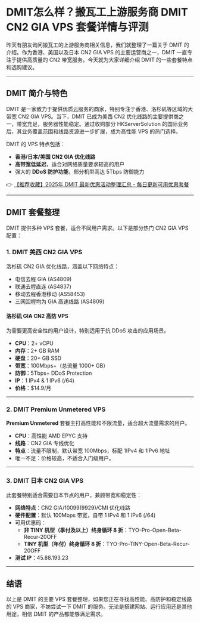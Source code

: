 # DMIT怎么样？搬瓦工上游服务商 DMIT CN2 GIA VPS 套餐详情与评测

昨天有朋友询问搬瓦工的上游服务商相关信息，我们就整理了一篇关于 DMIT 的介绍。作为香港、美国以及日本 CN2 GIA VPS 的主要运营商之一，DMIT 一直专注于提供高质量的 CN2 带宽服务。今天就为大家详细介绍 DMIT 的一些套餐特点和选购建议。

---

## DMIT 简介与特色

DMIT 是一家致力于提供优质云服务的商家，特别专注于香港、洛杉矶等区域的大带宽 CN2 GIA VPS。当下，DMIT 已成为美西 CN2 优化线路的主要提供商之一，带宽充足，服务器性能稳定。通过收购部分 HKServerSolution 的国际业务后，其业务覆盖范围和线路资源进一步扩展，成为高性能 VPS 的热门选择。

DMIT 的 VPS 特点包括：

- **香港/日本/美国 CN2 GIA 优化线路** 
- **高带宽低延迟**，适合对网络质量要求较高的用户
- 强大的 **DDoS 防护功能**，部分机型高达 5Tbps 防御能力

👉 [【推荐收藏】2025年 DMIT 最新优惠活动整理汇总 - 每日更新可用优惠套餐](https://bit.ly/dmit_coupon)

---

## DMIT 套餐整理

DMIT 提供多种 VPS 套餐，适合不同用户需求。以下是部分热门 CN2 GIA VPS 配置：

### 1. DMIT 美西 CN2 GIA VPS  
洛杉矶 CN2 GIA 优化线路，涵盖以下网络特点：
- 电信去程 GIA (AS4809)
- 联通去程直连 (AS4837)
- 移动去程香港移动 (AS58453)
- 三网回程均为 GIA 高速线路 (AS4809)

#### **洛杉矶 GIA CN2 高防 VPS**
为需要更高安全性的用户设计，特别适用于抗 DDoS 攻击的应用场景。
- **CPU**：2+ vCPU  
- **内存**：2+ GB RAM  
- **硬盘**：20+ GB SSD  
- **带宽**：100Mbps+（总流量 1000+ GB）  
- **防御**：5Tbps+ DDoS Protection   
- **IP**：1 IPv4 & 1 IPv6 (/64)  
- **价格**：$14.9/月  

---

### 2. DMIT Premium Unmetered VPS 
**Premium Unmetered** 套餐主打高性能和不限流量，适合超大流量需求的用户。  
- **CPU**：高性能 AMD EPYC 支持  
- **线路**：CN2 GIA 专线优化  
- **特点**：流量不限制，默认带宽 100Mbps，标配 1IPv4 和 1IPv6 地址  
- 唯一不足：价格较高，不适合入门级用户。

---

### 3. DMIT 日本 CN2 GIA VPS  
此套餐特别适合需要日本节点的用户，兼顾带宽和稳定性：  
- **网络特点**：CN2 GIA/10099(9929)/CMI 优化线路  
- **硬件配置**：默认 100Mbps 带宽，自带 1 IPv4 和 1 IPv6 (/64)  
- 可用优惠码：
  - **非 TINY 机型（季付及以上）终身循环 8 折**：TYO-Pro-Open-Beta-Recur-20OFF  
  - **TINY 机型（年付）终身循环 8 折**：TYO-Pro-TINY-Open-Beta-Recur-20OFF  
- **测试 IP**：45.88.193.23  

---

## 结语

以上是 DMIT 的主要 VPS 套餐整理，如果您正在寻找高性能、高防护和稳定线路的 VPS 商家，不妨尝试一下 DMIT 的服务。无论是搭建网站、运行应用还是其他用途，相信 DMIT 的产品都能够满足需求。